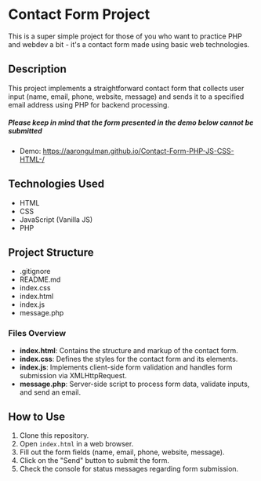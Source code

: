 # Contact Form Project

This is a super simple project for those of you who want to practice PHP and webdev a bit - it's a contact form made using basic web technologies.


## Description

This project implements a straightforward contact form that collects user input (name, email, phone, website, message) and sends it to a specified email address using PHP for backend processing.

##### Please keep in mind that the form presented in the demo below cannot be submitted
- Demo: https://aarongulman.github.io/Contact-Form-PHP-JS-CSS-HTML-/

## Technologies Used

- HTML
- CSS
- JavaScript (Vanilla JS)
- PHP

## Project Structure

- .gitignore
- README.md
- index.css
- index.html
- index.js
- message.php

### Files Overview

- **index.html**: Contains the structure and markup of the contact form.
- **index.css**: Defines the styles for the contact form and its elements.
- **index.js**: Implements client-side form validation and handles form submission via XMLHttpRequest.
- **message.php**: Server-side script to process form data, validate inputs, and send an email.

## How to Use

1. Clone this repository.
2. Open `index.html` in a web browser.
3. Fill out the form fields (name, email, phone, website, message).
4. Click on the "Send" button to submit the form.
5. Check the console for status messages regarding form submission.
